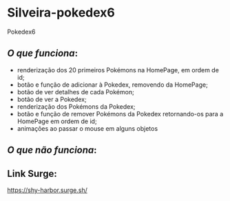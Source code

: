 # Silveira-pokedex6
Pokedex6

*O que funciona*:
-

- renderização dos 20 primeiros Pokémons na HomePage, em ordem de id;
- botão e função de adicionar à Pokedex, removendo da HomePage;
- botão de ver detalhes de cada Pokémon;
- botão de ver a Pokedex;
- renderização dos Pokémons da Pokedex;
- botão e função de remover Pokémons da Pokedex retornando-os para a HomePage em ordem de id;
- animações ao passar o mouse em alguns objetos

*O que não funciona*:
-

Link Surge:
-
https://shy-harbor.surge.sh/

